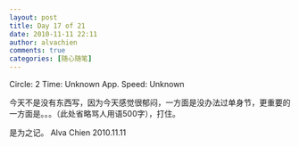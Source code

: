 ```yaml
---
layout: post
title: Day 17 of 21
date: 2010-11-11 22:11
author: alvachien
comments: true
categories: [随心随笔]
---
```

Circle: 2
Time: Unknown
App. Speed: Unknown

今天不是没有东西写，因为今天感觉很郁闷，一方面是没办法过单身节，更重要的一方面是。。。（此处省略骂人用语500字），打住。

是为之记。
Alva Chien
2010.11.11
